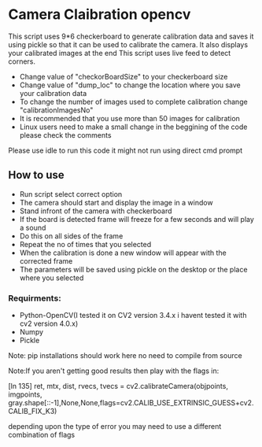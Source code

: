 # Camera Claibration opencv 
This script uses 9*6 checkerboard to generate calibration data and saves it using pickle so that it can be used to calibrate the camera. It also displays your calibrated images at the end
This script uses live feed to detect corners.

 <ul>
  <li>Change value of "checkorBoardSize" to your checkerboard size</li>
  <li>Change value of "dump_loc" to change the location where you save your calibration data</li>
  <li>To change the number of images used to complete calibration change "calibrationImagesNo"</li>
  <li>It is recommended that you use more than 50 images for calibration</li>
  <li>Linux users need to make a small change in the beggining of the code please check the comments</li>
 
</ul> 

Please use idle to run this code it might not run using direct cmd prompt

## How to use
<ul>
  <li>Run script select correct option
  <li>The camera should start and display the image in a window
  <li>Stand infront of the camera with checkerboard
  <li>If the board is detected frame will freeze for a few seconds and will play a sound
  <li>Do this on all sides of the frame
  <li>Repeat the no of times that you selected
  <li>When the calibration is done a new window will appear with the corrected frame
  <li>The parameters will be saved using pickle on the desktop or the place where you selected
 </ul>
 
 ### Requirments:
<ul>
  <li>Python-OpenCV(I tested it on CV2 version 3.4.x i havent tested it with cv2 version 4.0.x)
  <li>Numpy
  <li>Pickle
</ul>

Note: pip installations should work here no need to compile from source

Note:If you aren't getting good results then play with the flags in:

[ln 135] ret, mtx, dist, rvecs, tvecs = cv2.calibrateCamera(objpoints, imgpoints, gray.shape[::-1],None,None,flags=cv2.CALIB_USE_EXTRINSIC_GUESS+cv2.CALIB_FIX_K3)

depending upon the type of error you may need to use a different combination of flags

